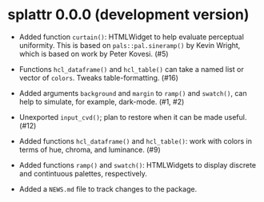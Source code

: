 # splattr 0.0.0 (development version)

* Added function `curtain()`: HTMLWidget to help evaluate perceptual uniformity. This is based on `pals::pal.sineramp()` by Kevin Wright, which is based on work by Peter Kovesi. (#5)

* Functions `hcl_dataframe()` and `hcl_table()` can take a named list or vector of `colors`. Tweaks table-formatting. (#16)

* Added arguments `background` and `margin` to `ramp()` and `swatch()`, can help to simulate, for example, dark-mode. (#1, #2)
 
* Unexported `input_cvd()`; plan to restore when it can be made useful. (#12)

* Added functions `hcl_dataframe()` and `hcl_table()`: work with colors in terms of 
  hue, chroma, and luminance. (#9)

* Added functions `ramp()` and `swatch()`: HTMLWidgets to display discrete and 
  contintuous palettes, respectively.

* Added a `NEWS.md` file to track changes to the package.
